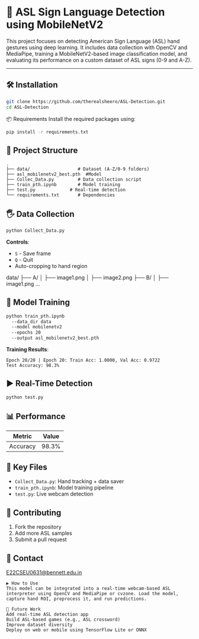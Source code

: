 # 🤟 ASL Sign Language Detection using MobileNetV2

This project focuses on detecting American Sign Language (ASL) hand gestures using deep learning. It includes data collection with OpenCV and MediaPipe, training a MobileNetV2-based image classification model, and evaluating its performance on a custom dataset of ASL signs (0-9 and A-Z).

---

## 🛠️ Installation
```bash
git clone https://github.com/therealsheero/ASL-Detection.git
cd ASL-Detection
```

📦 Requirements
Install the required packages using:

```bash
pip install -r requirements.txt
```

## 📂 Project Structure
```
.
├── data/                  # Dataset (A-Z/0-9 folders)
├── asl_mobilenetv2_best.pth  #Model
├── Collec_Data.py         # Data collection script
├── train_pth.ipynb        # Model training
├── test.py             # Real-time detection
└── requirements.txt       # Dependencies
```

## 🖐️ Data Collection
```bash
python Collect_Data.py 
```
**Controls**:
- `S` - Save frame
- `Q` - Quit
- Auto-cropping to hand region

data/
├── A/
│   ├── image1.png
│   ├── image2.png
├── B/
│   ├── image1.png
...


## 🧠 Model Training
```bash
python train_pth.ipynb 
  --data_dir data 
  --model mobilenetv2 
  --epochs 20 
  --output asl_mobilenetv2_best.pth
```

**Training Results**:
```
Epoch 20/20 | Epoch 20: Train Acc: 1.0000, Val Acc: 0.9722
Test Accuracy: 98.3%
```

## ▶️ Real-Time Detection
```bash
python test.py 
```

## 📊 Performance
| Metric       | Value |
|--------------|-------|
| Accuracy     | 98.3% |

## 🌟 Key Files
- `Collect_Data.py`: Hand tracking + data saver
- `train_pth.ipynb`: Model training pipeline
- `test.py`: Live webcam detection

## 🤝 Contributing
1. Fork the repository
2. Add more ASL samples
3. Submit a pull request

## 📧 Contact
[E22CSEU0631@bennett.edu.in](mailto:E22CSEU0631@bennett.edu.in)
```
▶️ How to Use
This model can be integrated into a real-time webcam-based ASL interpreter using OpenCV and MediaPipe or cvzone. Load the model, capture hand ROI, preprocess it, and run predictions.

🚀 Future Work
Add real-time ASL detection app
Build ASL-based games (e.g., ASL crossword)
Improve dataset diversity
Deploy on web or mobile using TensorFlow Lite or ONNX
```




